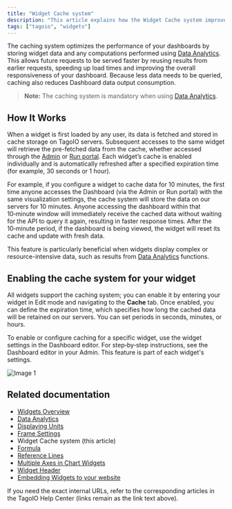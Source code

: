 ```yaml
---
title: "Widget Cache system"
description: "This article explains how the Widget Cache system improves dashboard performance by storing widget data and computed results on TagoIO servers, and how cached data is served and refreshed. It also points to where you can enable caching for individual widgets."
tags: ["tagoio", "widgets"]
---
```

The caching system optimizes the performance of your dashboards by storing widget data and any computations performed using [Data Analytics](../../devices/data-management/data-analytics). This allows future requests to be served faster by reusing results from earlier requests, speeding up load times and improving the overall responsiveness of your dashboard. Because less data needs to be queried, caching also reduces Dashboard data output consumption.

> **Note:** The caching system is mandatory when using [Data Analytics](../../devices/data-management/data-analytics).

## How It Works

When a widget is first loaded by any user, its data is fetched and stored in cache storage on TagoIO servers. Subsequent accesses to the same widget will retrieve the pre-fetched data from the cache, whether accessed through the [Admin](https://admin.tago.io/) or [Run portal](../tagorun/tagorun-mobile-app). Each widget’s cache is enabled individually and is automatically refreshed after a specified expiration time (for example, 30 seconds or 1 hour).

For example, if you configure a widget to cache data for 10 minutes, the first time anyone accesses the Dashboard (via the Admin or Run portal) with the same visualization settings, the cache system will store the data on our servers for 10 minutes. Anyone accessing the dashboard within that 10‑minute window will immediately receive the cached data without waiting for the API to query it again, resulting in faster response times. After the 10‑minute period, if the dashboard is being viewed, the widget will reset its cache and update with fresh data.

This feature is particularly beneficial when widgets display complex or resource-intensive data, such as results from [Data Analytics](../../devices/data-management/data-analytics) functions.

## Enabling the cache system for your widget

All widgets support the caching system; you can enable it by entering your widget in Edit mode and navigating to the **Cache** tab. Once enabled, you can define the expiration time, which specifies how long the cached data will be retained on our servers. You can set periods in seconds, minutes, or hours.

To enable or configure caching for a specific widget, use the widget settings in the Dashboard editor. For step‑by‑step instructions, see the Dashboard editor in your Admin. This feature is part of each widget's settings.

![Image 1](/docs_imagem/tagoio/external-5850e3a4.png)

## Related documentation

- [Widgets Overview](../widgets)  
- [Data Analytics](../../devices/data-management/data-analytics)  
- [Displaying Units](../displaying-units)  
- [Frame Settings](../frame-settings)  
- Widget Cache system (this article)  
- [Formula](./formula)  
- [Reference Lines](../reference-lines)  
- [Multiple Axes in Chart Widgets](../widgets/multiple-axes-chart-widgets)  
- [Widget Header](../General/widget-header)  
- [Embedding Widgets to your website](../General/embedding-widgets-to-your-website)

If you need the exact internal URLs, refer to the corresponding articles in the TagoIO Help Center (links remain as the link text above).